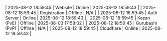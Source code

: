 | 2025-08-12 18:59:45 | Website | Online | 2025-08-12 18:59:43 |
| 2025-08-12 18:59:45 | Registration | Offline | N/A |
| 2025-08-12 18:59:45 | Auth Server | Online | 2025-08-12 18:59:43 |
| 2025-08-12 18:59:45 | Kezan (PvE) | Offline | 2025-08-03 17:58:02 |
| 2025-08-12 18:59:45 | Gurubashi (PvP) | Offline | N/A |
| 2025-08-12 18:59:45 | Cloudflare | Online | 2025-08-12 18:59:43 |
